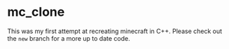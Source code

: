 # mc_clone
This was my first attempt at recreating minecraft in C++. Please check out the `new` branch for a more up to date code.
